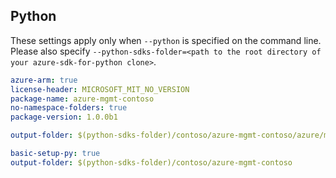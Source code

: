 ## Python

These settings apply only when `--python` is specified on the command line.
Please also specify `--python-sdks-folder=<path to the root directory of your azure-sdk-for-python clone>`.

``` yaml $(python)
azure-arm: true
license-header: MICROSOFT_MIT_NO_VERSION
package-name: azure-mgmt-contoso
no-namespace-folders: true
package-version: 1.0.0b1
```

``` yaml $(python-mode) == 'update'
output-folder: $(python-sdks-folder)/contoso/azure-mgmt-contoso/azure/mgmt/contoso
```
``` yaml $(python-mode) == 'create'
basic-setup-py: true
output-folder: $(python-sdks-folder)/contoso/azure-mgmt-contoso
```

